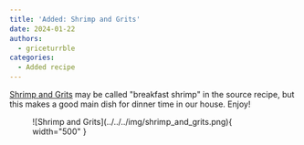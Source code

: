 ```yaml
---
title: 'Added: Shrimp and Grits'
date: 2024-01-22
authors:
  - griceturrble
categories:
  - Added recipe
---
```


[Shrimp and Grits](../../../recipes/shrimp_and_grits.md) may be called "breakfast shrimp" in the source recipe, but this makes a good main dish for dinner time in our house. Enjoy!

<figure markdown>
  ![Shrimp and Grits](../../../img/shrimp_and_grits.png){ width="500" }
</figure>
